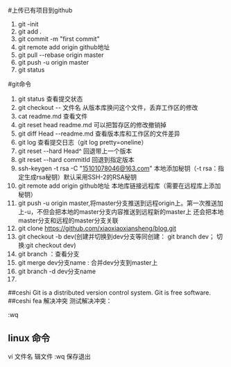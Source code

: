 #上传已有项目到github
1. git -init
2. git add .
3. git commit -m "first commit"
3. git remote add origin github地址
4.  git pull --rebase origin master
5. git push -u origin master
6. git status

#git命令
1.  git status 查看提交状态
2.  git checkout -- 文件名    从版本库换问这个文件，丢弃工作区的修改
3.  cat readme.md   查看文件
4.  git reset head readme.md    可以把暂存区的修改撤销掉
5.  git diff Head --readme.md   查看版本库和工作区的文件差异
6.  git log 查看提交日志（git log pretty=oneline）
7.  git reset --hard Head^  回退带上一个版本
8.  git reset --hard commitId   回退到指定版本
9.  ssh-keygen -t rsa -C "15101078046@163.com"  本地添加秘钥（-t rsa：指定生成rsa秘钥）默认采用SSH-2的RSA秘钥
10. git remote add origin github地址  本地库链接远程库（需要在远程库上添加秘钥）
11. git push -u origin master,将master分支推送到远程origin上。第一次推送加上-u，不但会把本地的master分支内容推送到远程新的master上
    还会把本地master分支和远程的master分支关联
12. git clone https://github.com/xiaoxiaoxiansheng/blog.git
13. git checkout -b dev(创建并切换到dev分支等同创建： git branch dev； 切换:git checkout dev)
14. git branch ：查看分支
15. git merge dev分支name :   合并dev分支到master上
16. git branch -d dev分支name
17.  
 
##ceshi
Git is a distributed version control system.
Git is free software.
##ceshi fea 解决冲突
测试解决冲突：

:wq

## linux 命令
vi 文件名 辑文件
:wq 保存退出
